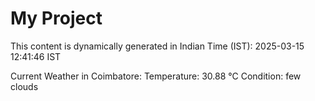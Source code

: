 # My Project

This content is dynamically generated in Indian Time (IST): 2025-03-15 12:41:46 IST


Current Weather in Coimbatore:
Temperature: 30.88 °C
Condition: few clouds

